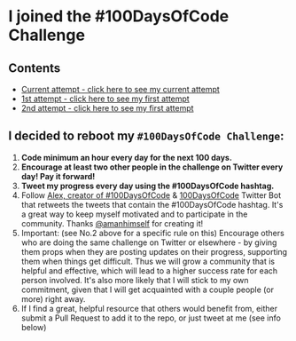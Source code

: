 # I joined the #100DaysOfCode Challenge

## Contents

* [Current attempt - click here to see my current attempt](./_current_attempt)
* [1st attempt - click here to see my first attempt](./old_attempts/1st_attempt)
* [2nd attempt - click here to see my first attempt](./old_attempts/2nd_attempt)

## I decided to reboot my `#100DaysOfCode Challenge`:

1.  **Code minimum an hour every day for the next 100 days.**
2.  **Encourage at least two other people in the challenge on Twitter every day! Pay it forward!**
3.  **Tweet my progress every day using the #100DaysOfCode hashtag.**
4.  Follow [Alex, creator of #100DaysOfCode](https://twitter.com/ka11away) & [100DaysOfCode](https://twitter.com/_100DaysOfCode) Twitter Bot that retweets the tweets that contain the #100DaysOfCode hashtag. It's a great way to keep myself motivated and to participate in the community. Thanks [@amanhimself](https://twitter.com/amanhimself) for creating it!
9.  Important: (see No.2 above for a specific rule on this) Encourage others who are doing the same challenge on Twitter or elsewhere - by giving them props when they are posting updates on their progress, supporting them when things get difficult. Thus we will grow a community that is helpful and effective, which will lead to a higher success rate for each person involved. It's also more likely that I will stick to my own commitment, given that I will get acquainted with a couple people (or more) right away.
10.  If I find a great, helpful resource that others would benefit from, either submit a Pull Request to add it to the repo, or just tweet at me (see info below)
